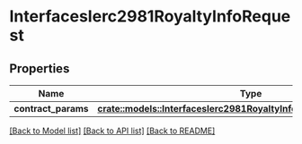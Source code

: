 # InterfacesIerc2981RoyaltyInfoRequest

## Properties

Name | Type | Description | Notes
------------ | ------------- | ------------- | -------------
**contract_params** | [**crate::models::InterfacesIerc2981RoyaltyInfoRequestContractParams**](interfaces_IERC2981_royaltyInfo_request_contractParams.md) |  | 

[[Back to Model list]](../README.md#documentation-for-models) [[Back to API list]](../README.md#documentation-for-api-endpoints) [[Back to README]](../README.md)


